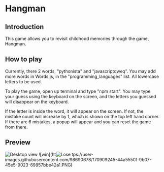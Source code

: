 # Hangman

## Introduction
This game allows you to revisit childhood memories through the game, Hangman.

## How to play
Currently, there 2 words, "pythonista" and "javascriptqweq". You may add more words in Words.js, in the "programming_languages" list. All lowercase letters to be used.

To play the game, open up terminal and type "npm start". You may type your guess using the keyboard on the screen, and the letters you guessed will disappear on the keyboard. 

If the letter is inside the word, it will appear on the screen. If not, the mistake count will increase by 1, which is shown on the top left hand corner. If there are 6 mistakes, a popup will appear and you can reset the game from there.

## Preview
![Desktop view](https://user-images.githubusercontent.com/98690678/170909307-b752899e-df10-4cfc-b714-2ac741ee9c56.PNG)
![win](ht![Lose](https://user-images.githubusercontent.com/98690678/170909316-af6b2b1f-6fdf-48bc-886c-50d252e2d8c1.PNG)
tps://user-images.githubusercontent.com/98690678/170909245-44a5550f-9b07-45e5-9023-69857bbe42a1.PNG)
